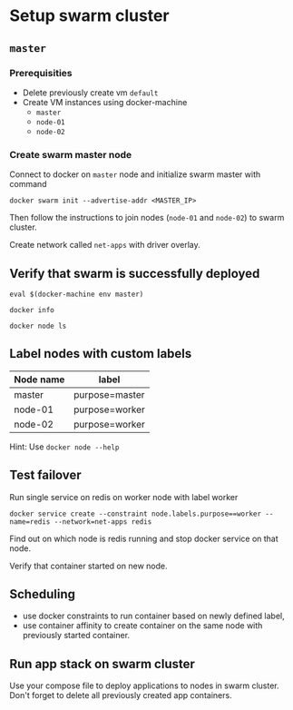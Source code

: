 Setup swarm cluster
===================

## `master`

### Prerequisities

* Delete previously create vm `default`
* Create VM instances using docker-machine
  * `master`
  * `node-01`
  * `node-02`


### Create swarm master node

Connect to docker on `master` node and initialize swarm master with command

```
docker swarm init --advertise-addr <MASTER_IP>
```

Then follow the instructions to join nodes (`node-01` and `node-02`) to swarm cluster.

Create network called `net-apps` with driver overlay.

## Verify that swarm is successfully deployed

```
eval $(docker-machine env master)

docker info

docker node ls
```

## Label nodes with custom labels ##

| Node name | label          |
|-----------|----------------|
| master    | purpose=master |
| node-01   | purpose=worker |
| node-02   | purpose=worker |

Hint: Use `docker node --help`

## Test failover

Run single service on  redis on worker node with label worker

```
docker service create --constraint node.labels.purpose==worker --name=redis --network=net-apps redis
```

Find out on which node is redis running and stop docker service on that node.

Verify that container started on new node.

## Scheduling

  * use docker constraints to run container based on newly defined label,
  * use container affinity to create container on the same node with previously started container.

## Run app stack on swarm cluster

Use your compose file to deploy applications to nodes in swarm cluster.
Don't forget to delete all previously created app containers.
